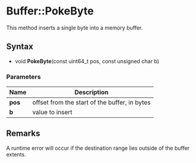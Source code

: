# Buffer::PokeByte #
This method inserts a single byte into a memory buffer.

## Syntax ##
- void **PokeByte**(const uint64_t pos, const unsigned char b)

### Parameters ###
| Name | Description |
| ----- | ----- |
| **pos** | offset from the start of the buffer, in bytes |
| **b** | value to insert |

## Remarks ##
A runtime error will occur if the destination range lies outside of the buffer extents.
